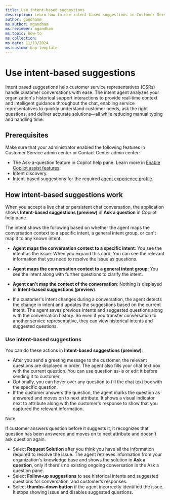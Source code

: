 ```yaml
---
title: Use intent-based suggestions
description: Learn how to use intent-based suggestions in Customer Service admin center or Contact Center admin center to help customer service representatives handle customer conversations with ease.
author: gandhamm
ms.author: mgandham
ms.reviewer: mgandham
ms.topic: how-to 
ms.collection: 
ms.date: 11/13/2024
ms.custom: bap-template 
---
```



# Use intent-based suggestions

Intent based suggestions help customer service representatives (CSRs) handle customer conversations with ease. The intent agent analyzes your organization's historical support interactions to provide real-time context and intelligent guidance throughout the chat, enabling service representatives to quickly understand customer needs, ask the right questions, and deliver accurate solutions—all while reducing manual typing and handling time.

## Prerequisites

Make sure that your administrator enabled the following features in Customer Service admin center or Contact Center admin center:
- The Ask-a-question feature in Copilot help pane. Learn more in [Enable Copilot assist features](copilot-enable-help-pane.md).
- Intent discovery.
- Intent-based suggestions for the required [agent experience profile](/dynamics365/customer-service/administer/create-agent-experience-profile). 

## How intent-based suggestions work

When you accept a live chat or persistent chat conversation, the application shows **Intent-based suggestions (preview)** in **Ask a question** in Copilot help pane. 

The intent shows the following based on whether the agent maps the conversation context to a specific intent, a general intent group, or can't map it to any known intent.

- **Agent maps the conversation context to a specific intent**: You see the intent as the issue. When you expand this card, You can see the relevant information that you need to resolve the issue as questions.
   
- **Agent maps the conversation context to a general intent group**: You see the intent along with further questions to clarify the intent. 
- **Agent can't map the context of the conversation**: Nothing is displayed in **Intent-based suggestions (preview**).
- If a customer's intent changes during a conversation, the agent detects the change in intent and updates the suggestions based on the current intent. The agent saves previous intents and suggested questions along with the conversation history. So even if you transfer conversation to another service representative, they can view historical intents and suggested questions.
  
### Use intent-based suggestions

You can do these actions in **Intent-based suggestions (preview)**:

- After you send a greeting message to the customer, the relevant questions are displayed in order. The agent also fills your chat text box with the current question. You can use question as-is or edit it before sending it to customer. 
- Optionally, you can hover over any question to fill the chat text box with the specific question. 
- If the customer answers the question, the agent marks the question as answered and moves on to next attribute. It shows a visual indicator next to attribute along with the customer's response to show that you captured the relevant information.
 > [!NOTE]
 > If customer answers question before it suggests it, it recognizes that question has been answered and moves on to next attribute and doesn't ask question again.
- Select **Request Solution** after you think you have all the information required to resolve the issue. The agent retrieves information from your organization's knowledge base and shows the solution in **Ask a question**, only if there's no existing ongoing conversation in the Ask a question pane.
- Select **Follow-up suggestions** to see historical intents and suggested questions for conversation, and customer’s responses.
- Select **thumbs-down button** if the agent incorrectly identified the issue. It stops showing issue and disables suggested questions.



